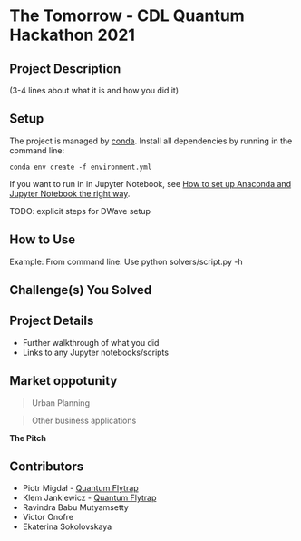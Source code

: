 # The Tomorrow - CDL Quantum Hackathon 2021

## Project Description

(3-4 lines about what it is and how you did it)

## Setup

The project is managed by [conda](https://conda.io/projects/conda/en/latest/user-guide/tasks/manage-environments.html). Install all dependencies by running in the command line:

```{bash}
conda env create -f environment.yml
```

If you want to run in in Jupyter Notebook, see [How to set up Anaconda and Jupyter Notebook the right way](https://towardsdatascience.com/how-to-set-up-anaconda-and-jupyter-notebook-the-right-way-de3b7623ea4a).

TODO: explicit steps for DWave setup

## How to Use

Example: From command line: Use python solvers/script.py -h

## Challenge(s) You Solved

## Project Details

- Further walkthrough of what you did
- Links to any Jupyter notebooks/scripts

## Market oppotunity

> Urban Planning

> Other business applications




**The Pitch**
<insert the link>

## Contributors

- Piotr Migdał - [Quantum Flytrap](https://quantumflytrap.com/)
- Klem Jankiewicz - [Quantum Flytrap](https://quantumflytrap.com/)  
- Ravindra Babu Mutyamsetty
- Victor Onofre
- Ekaterina Sokolovskaya
